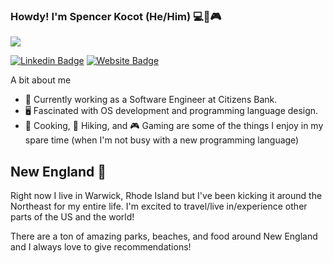 ### Howdy! I'm Spencer Kocot (He/Him) 💻🍺🎮
![](https://komarev.com/ghpvc/?username=spocot)

[![Linkedin Badge](https://img.shields.io/badge/-LinkedIn-0e76a8?style=flat-square&logo=Linkedin&logoColor=white)](https://linkedin.com/in/spencer-kocot)
[![Website Badge](https://img.shields.io/badge/Website-3b5998?style=flat-square&logo=google-chrome&logoColor=white)](https://kocot.dev/)

A bit about me
- 🏢 Currently working as a Software Engineer at Citizens Bank.
- 🖥️ Fascinated with OS development and programming language design.
- 🍲 Cooking, 🥾 Hiking, and 🎮 Gaming are some of the things I enjoy in my spare time (when I'm not busy with a new programming language)

## New England 🦞

Right now I live in Warwick, Rhode Island but I've been kicking it around the Northeast for my entire life. I'm excited to travel/live in/experience other parts of the US and the world!

There are a ton of amazing parks, beaches, and food around New England and I always love to give recommendations!

<!--
## 🎶 Sound-Check 🎶
[![Spotify](#spotify_current_song.svg#)](https://open.spotify.com/user/spocot)
**spocot/spocot** is a ✨ _special_ ✨ repository because its `README.md` (this file) appears on your GitHub profile.

Here are some ideas to get you started:

- 🔭 I’m currently working on ...
- 🌱 I’m currently learning ...
- 👯 I’m looking to collaborate on ...
- 🤔 I’m looking for help with ...
- 💬 Ask me about ...
- 📫 How to reach me: ...
- 😄 Pronouns: ...
- ⚡ Fun fact: ...
-->
